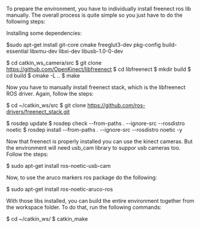 To prepare the environment, you have to individually install freenect ros lib manually. The overall process is quite simple so you just have to do the following steps:

Installing some dependencies:

$sudo apt-get install git-core cmake freeglut3-dev pkg-config build-essential libxmu-dev libxi-dev libusb-1.0-0-dev

$ cd catkin_ws_camera/src
$ git clone https://github.com/OpenKinect/libfreenect
$ cd libfreenect
$ mkdir build
$ cd build
$ cmake -L ..
$ make

Now you have to manually install freenect stack, which is the libfreenect ROS driver. Again, follow the steps:

$ cd ~/catkin_ws/src
$ git clone https://github.com/ros-drivers/freenect_stack.git

$ rosdep update
$ rosdep check --from-paths . --ignore-src --rosdistro noetic
$ rosdep install --from-paths . --ignore-src --rosdistro noetic -y

Now that freenect is properly installed you can use the kinect cameras. But the environment will need usb_cam library to suppor usb cameras too. Follow the steps:

$ sudo apt-get install ros-noetic-usb-cam

Now, to use the aruco markers ros package do the following:

$ sudo apt-get install ros-noetic-aruco-ros

With those libs installed, you can build the entire environment together from the workspace folder. To do that, run the following commands:

$ cd ~/catkin_ws/
$ catkin_make

